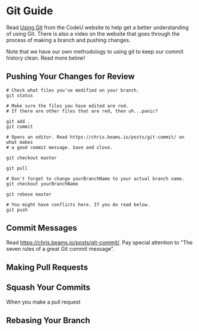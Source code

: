# Git Guide

Read [Using Git](https://sites.google.com/corp/codeustudents.com/summer-2019/reference-guides/using-git?authuser=0) from the CodeU website to help get a better understanding of using Git. There is also a video on the website that goes through the process of making a branch and pushing changes.

Note that we have our own methodology to using git to keep our commit history clean. Read more below!

## Pushing Your Changes for Review

```
# Check what files you've modified on your branch.
git status

# Make sure the files you have edited are red.
# If there are other files that are red, then uh...panic?

git add .
git commit

# Opens an editor. Read https://chris.beams.io/posts/git-commit/ on what makes
# a good commit message. Save and close.

git checkout master

git pull

# Don't forget to change yourBranchName to your actual branch name.
git checkout yourBranchName

git rebase master

# You might have conflicts here. If you do read below.
git push

```

## Commit Messages

Read https://chris.beams.io/posts/git-commit/. Pay special attention to "The seven rules of a great Git commit message".

## Making Pull Requests

## Squash Your Commits

When you make a pull request

## Rebasing Your Branch
